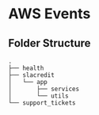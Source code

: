 # AWS Events

## Folder Structure

```
.
├── health
├── slacredit
│   └── app
│       ├── services
│       └── utils
└── support_tickets
```

